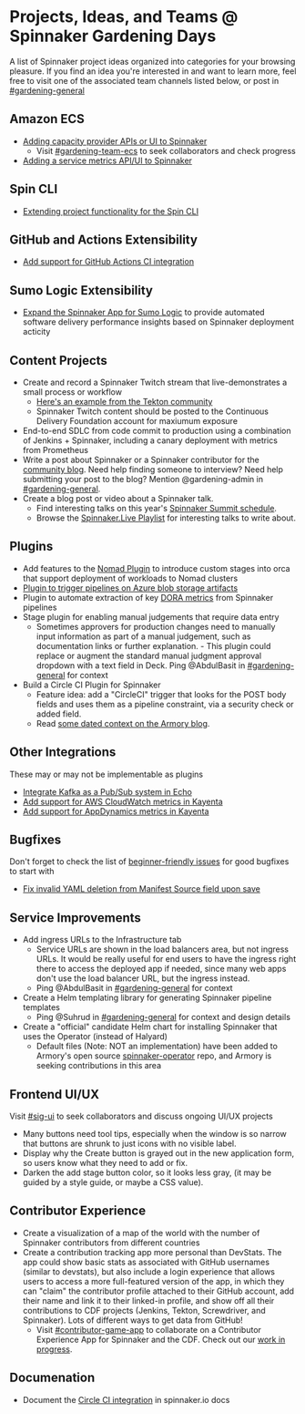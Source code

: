 # Projects, Ideas, and Teams @ Spinnaker Gardening Days

A list of Spinnaker project ideas organized into categories for your browsing pleasure. If you find an idea you're interested in and want to learn more, feel free to visit one of the associated team channels listed below, or post in [#gardening-general](https://spinnakerteam.slack.com/archives/CV4A90DPF)

## Amazon ECS
- [Adding capacity provider APIs or UI to Spinnaker](https://github.com/spinnaker/spinnaker/issues/5400#issuecomment-657258812)
  - Visit [#gardening-team-ecs](https://spinnakerteam.slack.com/archives/C017W527480) to seek collaborators and check progress
- [Adding a service metrics API/UI to Spinnaker](https://github.com/spinnaker/spinnaker/issues/5605#issuecomment-656920886)

## Spin CLI
- [Extending project functionality for the Spin CLI](https://trello.com/b/TZEErakm/extending-project-functionality-for-the-spin-cli)

## GitHub and Actions Extensibility
- [Add support for GitHub Actions CI integration](https://github.com/spinnaker-hackathon/github-actions)

## Sumo Logic Extensibility
- [Expand the Spinnaker App for Sumo Logic](https://github.com/spinnaker-hackathon/sumo-logic/blob/main/README.md) to provide automated software delivery performance insights based on Spinnaker deployment acticity

## Content Projects
- Create and record a Spinnaker Twitch stream that live-demonstrates a small process or workflow
  - [Here's an example from the Tekton community](https://www.youtube.com/watch?v=LTRE8a22tio)
  - Spinnaker Twitch content should be posted to the Continuous Delivery Foundation account for maxiumum exposure
- End-to-end SDLC from code commit to production using a combination of Jenkins + Spinnaker, including a canary deployment with metrics from Prometheus
- Write a post about Spinnaker or a Spinnaker contributor for the [community blog](https://blog.spinnaker.io/). Need help finding someone to interview? Need help submitting your post to the blog? Mention @gardening-admin in [#gardening-general](https://spinnakerteam.slack.com/archives/CV4A90DPF).
- Create a blog post or video about a Spinnaker talk.
  - Find interesting talks on this year's [Spinnaker Summit schedule](https://events.linuxfoundation.org/spinnaker-summit/program/schedule/).
  - Browse the [Spinnaker.Live Playlist](https://www.youtube.com/playlist?list=PL4yLrwUObNkvO80Bjln8_DJXxQNSYrtEs) for interesting talks to write about.

## Plugins
- Add features to the [Nomad Plugin](https://github.com/hashicorp/nomad-spinnaker) to introduce custom stages into orca that support deployment of workloads to Nomad clusters
- [Plugin to trigger pipelines on Azure blob storage artifacts](https://github.com/spinnaker/spinnaker/issues/3776)
- Plugin to automate extraction of key [DORA metrics](https://stelligent.com/2018/12/21/measuring-devops-success-with-four-key-metrics/) from Spinnaker pipelines
- Stage plugin for enabling manual judgements that require data entry 
  - Sometimes approvers for production changes need to manually input information as part of a manual judgement, such as documentation links or further explanation.   - This plugin could replace or augment the standard manual judgment approval dropdown with a text field in Deck. Ping @AbdulBasit in [#gardening-general](https://spinnakerteam.slack.com/archives/CV4A90DPF) for context
- Build a Circle CI Plugin for Spinnaker
  - Feature idea: add a "CircleCI" trigger that looks for the POST body fields and uses them as a pipeline constraint, via a security check or added field.
  - Read [some dated context on the Armory blog](https://www.armory.io/blog/robust-cd-with-spinnaker-circleci/).

## Other Integrations
These may or may not be implementable as plugins
- [Integrate Kafka as a Pub/Sub system in Echo](https://github.com/spinnaker/spinnaker/issues/2117)
- [Add support for AWS CloudWatch metrics in Kayenta](https://github.com/spinnaker/spinnaker/issues/5888)
- [Add support for AppDynamics metrics in Kayenta](https://github.com/spinnaker/kayenta/issues/770)

## Bugfixes
Don't forget to check the list of [beginner-friendly issues](https://github.com/spinnaker/spinnaker/issues?q=is%3Aopen+is%3Aissue+label%3A%22beginner+friendly%22) for good bugfixes to start with
- [Fix invalid YAML deletion from Manifest Source field upon save](https://github.com/spinnaker/spinnaker/issues/5357)

## Service Improvements
- Add ingress URLs to the Infrastructure tab
  - Service URLs are shown in the load balancers area, but not ingress URLs. It would be really useful for end users to have the ingress right there to access the deployed app if needed, since many web apps don't use the load balancer URL, but the ingress instead.
  - Ping @AbdulBasit in [#gardening-general](https://spinnakerteam.slack.com/archives/CV4A90DPF) for context
- Create a Helm templating library for generating Spinnaker pipeline templates
  - Ping @Suhrud in [#gardening-general](https://spinnakerteam.slack.com/archives/CV4A90DPF) for context and design details
- Create a "official" candidate Helm chart for installing Spinnaker that uses the Operator (instead of Halyard)
  - Default files (Note: NOT an implementation) have been added to Armory's open source [spinnaker-operator](https://github.com/armory/spinnaker-operator/tree/master/deploy/operator/helm) repo, and Armory is seeking contributions in this area
  
## Frontend UI/UX
Visit [#sig-ui](https://spinnakerteam.slack.com/archives/CH3FMKA3U) to seek collaborators and discuss ongoing UI/UX projects 

- Many buttons need tool tips, especially when the window is so narrow that buttons are shrunk to just icons with no visible label.
- Display why the Create button is grayed out in the new application form, so users know what they need to add or fix.
- Darken the add stage button color, so it looks less gray, (it may be guided by a style guide, or maybe a CSS value).

## Contributor Experience
- Create a visualization of a map of the world with the number of Spinnaker contributors from different countries
- Create a contribution tracking app more personal than DevStats. The app could show basic stats as associated with GitHub usernames (similar to devstats), but also include a login experience that allows users to access a more full-featured version of the app, in which they can "claim" the contributor profile attached to their GitHub account, add their name and link it to their linked-in profile, and show off all their contributions to CDF projects (Jenkins, Tekton, Screwdriver, and Spinnaker). Lots of different ways to get data from GitHub!
  - Visit [#contributor-game-app](https://spinnakerteam.slack.com/archives/C019EV8HA7Q) to collaborate on a Contributor Experience App for Spinnaker and the CDF. Check out our [work in progress](https://github.com/ExitoLab/spinnaker_gamification_app).
  
## Documenation
- Document the [Circle CI integration](https://circleci.com/developer/orbs/orb/circleci/spinnaker) in spinnaker.io docs 




